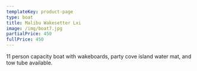 ```yaml
---
templateKey: product-page
type: boat
title: Malibu Wakesetter Lxi
image: /img/boat7.jpg
partialPrice: 450
fullPrice: 450
---
```

11 person capacity boat with wakeboards, party cove island water mat, and tow tube available.
